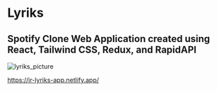 # Lyriks


## Spotify Clone Web Application created using React, Tailwind CSS, Redux, and RapidAPI

![lyriks_picture](https://user-images.githubusercontent.com/31039632/212183281-7817587a-c486-4182-9e51-2871cd8bb5d8.PNG)

https://jr-lyriks-app.netlify.app/
